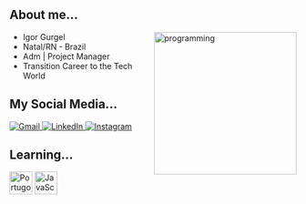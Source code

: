 ## **About me...**
<img align="right" alt="programming" width="250" style="max witdh:100%;" src="https://media2.giphy.com/media/bGgsc5mWoryfgKBx1u/200w.gif?cid=6c09b9529we9o1l9mduziljxbbecr6b9w35lnrt4j6blkedm&rid=200w.gif&ct=g">

- Igor Gurgel
- Natal/RN - Brazil 
- Adm | Project Manager 
- Transition Career to the Tech World



## **My Social Media...** 

[
![Gmail](https://img.shields.io/badge/-Gmail-red)
](mailto:igor910@gmail.com)
[
![LinkedIn](https://img.shields.io/badge/-LinkedIn-blue)
](https://www.linkedin.com/in/igor-barreto-gurgel/)
[
![Instagram](https://img.shields.io/badge/-Instagram-purple)
](https://www.linkedin.com/in/igor-barreto-gurgel/)


## **Learning...**

<img src="https://play-lh.googleusercontent.com/7NhwxJq45jv0Z1rerLLPZFtLnz2WZmqqmhwQ1uRgtv2o1wTsERjh_OT8vKYN0C_vig=w240-h480-rw" alt="Portugol" width="40" heigth="40" style="max witdh:100%;"></img>
<img src="https://logodownload.org/wp-content/uploads/2022/04/javascript-logo-4.png" alt="JavaScript" width="40" heigth="40" style="max witdh:100%;"></img>


